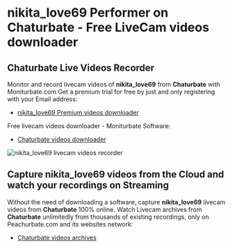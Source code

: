 # nikita_love69 Performer on Chaturbate - Free LiveCam videos downloader

## Chaturbate Live Videos Recorder

Monitor and record livecam videos of **nikita_love69** from **Chaturbate** with Moniturbate.com
Get a premium trial for free by just and only registering with your Email address:
* [nikita_love69 Premium videos downloader](https://moniturbate.com/request-demo-licence-key.html)

Free livecam videos downloader - Moniturbate Software:
* [Chaturbate videos downloader](https://moniturbate.com/moniturbate-download-software.html)

![nikita_love69 livecam videos recorder](https://peachurnet.com/templates/moniturbate-software.png)


## Capture nikita_love69 videos from the Cloud and watch your recordings on Streaming

Without the need of downloading a software, capture **nikita_love69** livecam videos from **Chaturbate** 100% online.
Watch Livecam archives from **Chaturbate** unlimitedly from thousands of existing recordings, only on Peachurbate.com and its websites network:
* [Chaturbate videos archives](https://peachurnet.com/)